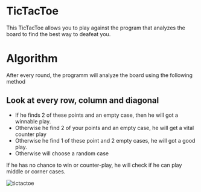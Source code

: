 # TicTacToe

This TicTacToe allows you to play against the program that analyzes the board to find the best way to deafeat you.

# Algorithm 
After every round, the programm will analyze the board using the following method

## Look at every row, column and diagonal
- If he finds 2 of these  points and an empty case, then he will got a winnable play.
- Otherwise he find 2 of your points and an empty case, he will get a vital counter play 
- Otherwise he find 1 of these point and 2 empty cases, he will got a good play.
- Otherwise will choose a random case

If he has no chance to win or counter-play, he will check if he can play middle or corner cases.

![tictactoe](https://user-images.githubusercontent.com/72104477/102715659-451f1980-42d7-11eb-91db-ecaf83d9a92c.jpg)
